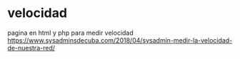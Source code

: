 # velocidad

pagina en html y php para medir velocidad
https://www.sysadminsdecuba.com/2018/04/sysadmin-medir-la-velocidad-de-nuestra-red/
